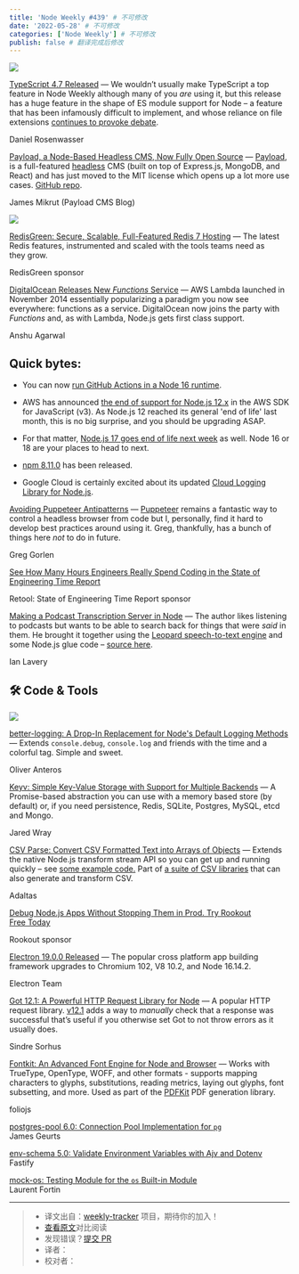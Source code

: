 ```yaml
---
title: 'Node Weekly #439' # 不可修改
date: '2022-05-28' # 不可修改
categories: ['Node Weekly'] # 不可修改
publish: false # 翻译完成后修改
---
```


[![](https://res.cloudinary.com/cpress/image/upload/w_1280,e_sharpen:60/q0hgdaydzeshqzlyhg6f.jpg)](https://nodeweekly.com/link/124012/web)

<!--以上是预览信息，图片一张或限制百字左右，前者优先，全文请使用二级及以下标题-->
<!-- more -->

[TypeScript 4.7 Released](https://nodeweekly.com/link/124012/web "devblogs.microsoft.com") — We wouldn’t usually make TypeScript a top feature in Node Weekly although many of you _are_ using it, but this release has a huge feature in the shape of ES module support for Node – a feature that has been infamously difficult to implement, and whose reliance on file extensions [continues to provoke debate](https://nodeweekly.com/link/124013/web).

Daniel Rosenwasser

[Payload, a Node-Based Headless CMS, Now Fully Open Source](https://nodeweekly.com/link/124014/web "payloadcms.com") — [Payload](https://nodeweekly.com/link/124015/web), is a full-featured [headless](https://nodeweekly.com/link/124016/web) CMS (built on top of Express.js, MongoDB, and React) and has just moved to the MIT license which opens up a lot more use cases. [GitHub repo](https://nodeweekly.com/link/124017/web).

James Mikrut (Payload CMS Blog)

[![](https://copm.s3.amazonaws.com/7de9b0f5.png)](https://nodeweekly.com/link/124018/web)

[RedisGreen: Secure, Scalable, Full-Featured Redis 7 Hosting](https://nodeweekly.com/link/124018/web "dashboard.redisgreen.net") — The latest Redis features, instrumented and scaled with the tools teams need as they grow.

RedisGreen sponsor

[DigitalOcean Releases New _Functions_ Service](https://nodeweekly.com/link/124019/web "www.digitalocean.com") — AWS Lambda launched in November 2014 essentially popularizing a paradigm you now see everywhere: functions as a service. DigitalOcean now joins the party with _Functions_ and, as with Lambda, Node.js gets first class support.

Anshu Agarwal

## **Quick bytes:**

*   You can now [run GitHub Actions in a Node 16 runtime](https://nodeweekly.com/link/124020/web).
    
*   AWS has announced [the end of support for Node.js 12.x](https://nodeweekly.com/link/124021/web) in the AWS SDK for JavaScript (v3). As Node.js 12 reached its general 'end of life' last month, this is no big surprise, and you should be upgrading ASAP.
    
*   For that matter, [Node.js 17 goes end of life next week](https://nodeweekly.com/link/124022/web) as well. Node 16 or 18 are your places to head to next.
    
*   [npm 8.11.0](https://nodeweekly.com/link/124023/web) has been released.
    
*   Google Cloud is certainly excited about its updated [Cloud Logging Library for Node.js](https://nodeweekly.com/link/124024/web).
    

[Avoiding Puppeteer Antipatterns](https://nodeweekly.com/link/124025/web "serpapi.com") — [Puppeteer](https://nodeweekly.com/link/124026/web) remains a fantastic way to control a headless browser from code but I, personally, find it hard to develop best practices around using it. Greg, thankfully, has a bunch of things here _not_ to do in future.

Greg Gorlen

[See How Many Hours Engineers Really Spend Coding in the State of Engineering Time Report](https://nodeweekly.com/link/124027/web "retool.com")

Retool: State of Engineering Time Report sponsor

[Making a Podcast Transcription Server in Node](https://nodeweekly.com/link/124028/web "medium.com") — The author likes listening to podcasts but wants to be able to search back for things that were _said_ in them. He brought it together using the [Leopard speech-to-text engine](https://nodeweekly.com/link/124029/web) and some Node.js glue code – [source here](https://nodeweekly.com/link/124030/web).

Ian Lavery

## 🛠 Code & Tools

[![](https://res.cloudinary.com/cpress/image/upload/w_1280,e_sharpen:60/j8drnuetnvclrjkhhm6c.jpg)](https://nodeweekly.com/link/124031/web)

[better-logging: A Drop-In Replacement for Node's Default Logging Methods](https://nodeweekly.com/link/124031/web "github.com") — Extends `console.debug`, `console.log` and friends with the time and a colorful tag. Simple and sweet.

Oliver Anteros

[Keyv: Simple Key-Value Storage with Support for Multiple Backends](https://nodeweekly.com/link/124032/web "github.com") — A Promise-based abstraction you can use with a memory based store (by default) or, if you need persistence, Redis, SQLite, Postgres, MySQL, etcd and Mongo.

Jared Wray

[CSV Parse: Convert CSV Formatted Text into Arrays of Objects](https://nodeweekly.com/link/124033/web "csv.js.org") — Extends the native Node.js transform stream API so you can get up and running quickly – see [some example code.](https://nodeweekly.com/link/124034/web) Part of [a suite of CSV libraries](https://nodeweekly.com/link/124035/web) that can also generate and transform CSV.

Adaltas

[Debug Node.js Apps Without Stopping Them in Prod. Try Rookout Free Today](https://nodeweekly.com/link/124036/web "www.rookout.com")

Rookout sponsor

[Electron 19.0.0 Released](https://nodeweekly.com/link/124037/web "www.electronjs.org") — The popular cross platform app building framework upgrades to Chromium 102, V8 10.2, and Node 16.14.2.

Electron Team

[Got 12.1: A Powerful HTTP Request Library for Node](https://nodeweekly.com/link/124038/web "github.com") — A popular HTTP request library. [v12.1](https://nodeweekly.com/link/124039/web) adds a way to _manually_ check that a response was successful that’s useful if you otherwise set Got to not throw errors as it usually does.

Sindre Sorhus

[Fontkit: An Advanced Font Engine for Node and Browser](https://nodeweekly.com/link/124040/web "github.com") — Works with TrueType, OpenType, WOFF, and other formats - supports mapping characters to glyphs, substitutions, reading metrics, laying out glyphs, font subsetting, and more. Used as part of the [PDFKit](https://nodeweekly.com/link/124041/web) PDF generation library.

foliojs

[postgres-pool 6.0: Connection Pool Implementation for `pg`](https://nodeweekly.com/link/124042/web)  
James Geurts

[env-schema 5.0: Validate Environment Variables with Ajv and Dotenv](https://nodeweekly.com/link/124043/web)  
Fastify

[mock-os: Testing Module for the `os` Built-in Module](https://nodeweekly.com/link/124044/web)  
Laurent Fortin

---
> * 译文出自：[weekly-tracker](https://github.com/FEDarling/weekly-tracker) 项目，期待你的加入！
> * [查看原文](https://nodeweekly.com/issues/439)对比阅读
> * 发现错误？[提交 PR](https://github.com/FEDarling/weekly-tracker/blob/main/weeklys/node_weekly/439)
> * 译者：
> * 校对者：
